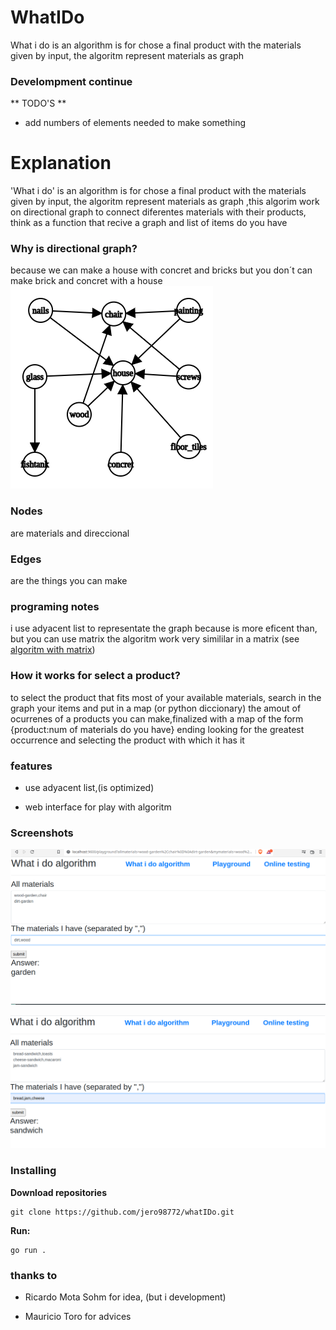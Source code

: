 # WhatIDo
What i do is an algorithm is for chose a final product with the materials given by input, the algoritm represent materials as graph

### Develompment continue
** TODO'S **

 - add numbers of elements needed to make something
 
# Explanation
'What i do' is an algorithm is for chose a final product with the materials given by input, the algoritm represent materials as graph ,this algorim work on directional graph to connect diferentes materials with their products, think as a function that recive a graph and list of items do you have

### Why is directional graph?

because we can make a house with concret and bricks but you don´t can make brick and concret with a house  
![graph](https://raw.githubusercontent.com/jero98772/WhatiDo/main/misc/screenshots/graph.png)
### Nodes

are materials and direccional

### Edges

are the things you can make

### programing notes

i use adyacent list to representate the graph because is more eficent than, but you can use matrix the algoritm work very simililar in a matrix (see <a href="https://github.com/jero98772/WhatiDo/blob/main/misc/scripts/algotirmwhaticando.go">algoritm with matrix</a>)

### How it works for select a product?

to select the product that fits most of your available materials, search in the graph your items and put in a map (or python diccionary) the amout of ocurrenes of a products you can make,finalized with a map of the form {product:num of materials do you have} ending looking for the greatest occurrence and selecting the product with which it has it

### features 

- use adyacent list,(is optimized)

- web interface for play with algoritm

### Screenshots
![1](https://github.com/jero98772/WhatiDo/blob/main/misc/screenshots/1.png?raw=true)

![2](https://github.com/jero98772/WhatiDo/blob/main/misc/screenshots/2.png?raw=true)

### Installing
**Download repositories**

    git clone https://github.com/jero98772/whatIDo.git

**Run:**  

    go run .

### thanks to

 - Ricardo Mota Sohm for idea, (but i development)

 - Mauricio Toro for advices